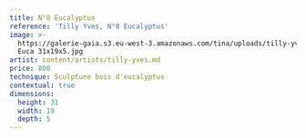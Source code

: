 ```yaml
---
title: N°8 Eucalyptus
reference: 'Tilly Yves, N°8 Eucalyptus'
image: >-
  https://galerie-gaia.s3.eu-west-3.amazonaws.com/tina/uploads/tilly-yves/galerie-gaia-tilly-yves-NÂ°5
  Euca 31x19x5.jpg
artist: content/artists/tilly-yves.md
price: 800
technique: Sculpture bois d'eucalyptus
contextual: true
dimensions:
  height: 31
  width: 19
  depth: 5
---
```


